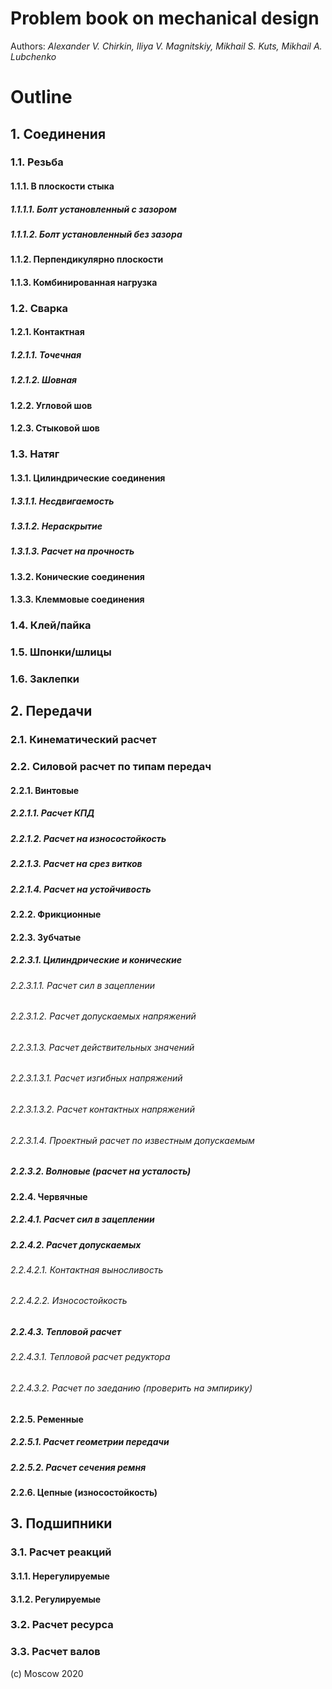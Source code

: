# Problem book on mechanical design

Authors: *Alexander V. Chirkin, Iliya V. Magnitskiy, Mikhail S. Kuts,  Mikhail A. Lubchenko*

# Outline
## 1.	Соединения
### 1.1.	Резьба
#### 1.1.1.	 В плоскости стыка
##### 1.1.1.1.	Болт установленный с зазором
##### 1.1.1.2.	Болт установленный без зазора
#### 1.1.2.	 Перпендикулярно плоскости
#### 1.1.3.	 Комбинированная нагрузка
### 1.2.	Сварка
#### 1.2.1.	 Контактная
##### 1.2.1.1.	Точечная 
##### 1.2.1.2.	Шовная
#### 1.2.2.	 Угловой шов
#### 1.2.3.	 Стыковой шов
### 1.3.	Натяг
#### 1.3.1.	 Цилиндрические соединения
##### 1.3.1.1.	Несдвигаемость
##### 1.3.1.2.	Нераскрытие
##### 1.3.1.3.	Расчет на прочность
#### 1.3.2.	 Конические соединения
#### 1.3.3.	 Клеммовые соединения
### 1.4.	Клей/пайка
### 1.5.	Шпонки/шлицы
### 1.6.	Заклепки
## 2.	Передачи
### 2.1.	Кинематический расчет
### 2.2.	Силовой расчет по типам передач
#### 2.2.1.	Винтовые
##### 2.2.1.1.	Расчет КПД
##### 2.2.1.2.	Расчет на износостойкость
##### 2.2.1.3.	Расчет на срез витков
##### 2.2.1.4.	Расчет на устойчивость
#### 2.2.2.	Фрикционные
#### 2.2.3.	Зубчатые
##### 2.2.3.1.	 Цилиндрические и конические
###### 2.2.3.1.1.	Расчет сил в зацеплении
###### 2.2.3.1.2.	Расчет допускаемых напряжений
###### 2.2.3.1.3.	Расчет действительных значений
###### 2.2.3.1.3.1.	Расчет изгибных напряжений
###### 2.2.3.1.3.2.	Расчет контактных напряжений
###### 2.2.3.1.4.	Проектный расчет по известным допускаемым
##### 2.2.3.2.	Волновые (расчет на усталость)
#### 2.2.4.	Червячные
##### 2.2.4.1.	Расчет сил в зацеплении
##### 2.2.4.2.	Расчет допускаемых
###### 2.2.4.2.1.	Контактная выносливость
###### 2.2.4.2.2.	Износостойкость
##### 2.2.4.3.	Тепловой расчет
###### 2.2.4.3.1.	Тепловой расчет редуктора
###### 2.2.4.3.2.	Расчет по заеданию (проверить на эмпирику)
#### 2.2.5.	Ременные 
##### 2.2.5.1.	Расчет геометрии передачи
##### 2.2.5.2.	Расчет сечения ремня
#### 2.2.6.	 Цепные (износостойкость)
## 3.	Подшипники
### 3.1.	Расчет реакций
#### 3.1.1.	Нерегулируемые
#### 3.1.2.	Регулируемые
### 3.2.	Расчет ресурса
### 3.3.	Расчет валов


(c) Moscow 2020
